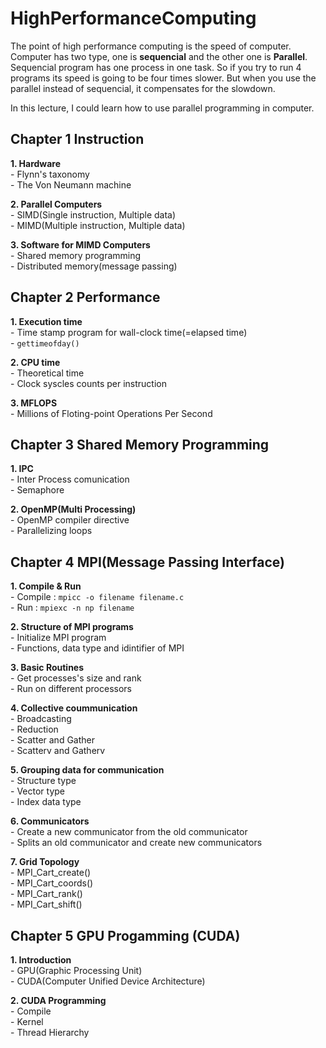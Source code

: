# HighPerformanceComputing

The point of high performance computing is the speed of computer. Computer has two type, one is **sequencial** and the other one is **Parallel**. Sequencial program has one process in one task. So if you try to run 4 programs its speed is going to be four times slower. But when you use the parallel instead of sequencial, it compensates for the slowdown.

In this lecture, I could learn how to use parallel programming in computer.

## Chapter 1 Instruction

**1. Hardware**   
\- Flynn's taxonomy   
\- The Von Neumann machine   

**2. Parallel Computers**   
\- SIMD(Single instruction, Multiple data)   
\- MIMD(Multiple instruction, Multiple data)   

**3. Software for MIMD Computers**   
\- Shared memory programming   
\- Distributed memory(message passing)   

## Chapter 2 Performance

**1. Execution time**   
\- Time stamp program for wall-clock time(=elapsed time)   
\- `gettimeofday()`   

**2. CPU time**   
\- Theoretical time   
\- Clock syscles counts per instruction   

**3. MFLOPS**   
\- Millions of Floting-point Operations Per Second   

## Chapter 3 Shared Memory Programming

**1. IPC**   
\- Inter Process comunication   
\- Semaphore   

**2. OpenMP(Multi Processing)**   
\- OpenMP compiler directive   
\- Parallelizing loops   

## Chapter 4 MPI(Message Passing Interface)

**1. Compile & Run**   
\- Compile : `mpicc -o filename filename.c`   
\- Run : `mpiexc -n np filename`   

**2. Structure of MPI programs**   
\- Initialize MPI program   
\- Functions, data type and idintifier of MPI   

**3. Basic Routines**   
\- Get processes's size and rank   
\- Run on different processors   

**4. Collective coummunication**   
\- Broadcasting   
\- Reduction   
\- Scatter and Gather   
\- Scatterv and Gatherv   

**5. Grouping data for communication**   
\- Structure type    
\- Vector type   
\- Index data type   

**6. Communicators**   
\- Create a new communicator from the old communicator   
\- Splits an old communicator and create new communicators   

**7. Grid Topology**   
\- MPI_Cart_create()   
\- MPI_Cart_coords()   
\- MPI_Cart_rank()   
\- MPI_Cart_shift()   

## Chapter 5 GPU Progamming (CUDA)

**1. Introduction**   
\- GPU(Graphic Processing Unit)   
\- CUDA(Computer Unified Device Architecture)   

**2. CUDA Programming**   
\- Compile   
\- Kernel   
\- Thread Hierarchy   
